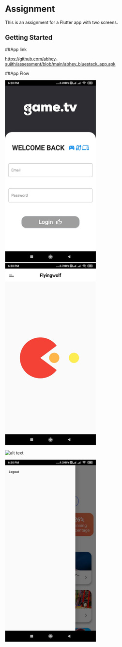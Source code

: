 # Assignment

This is an assignment for a Flutter app with two screens.

## Getting Started


##App link 

https://github.com/abhey-sujith/assessment/blob/main/abhey_bluestack_app.apk

##App Flow

<img src="./login.jpeg" width="300">

<img src="./loading.jpeg" width="300">

![alt text](./appgif.gif)

<img src="./logout.jpeg" width="300">
